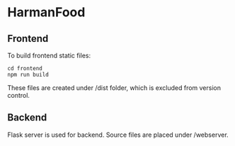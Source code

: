 # HarmanFood

## Frontend

To build frontend static files:
```
cd frontend
npm run build
```
These files are created under <ROOT>/dist folder, which is excluded from version control.

## Backend

Flask server is used for backend. Source files are placed under <ROOT>/webserver.